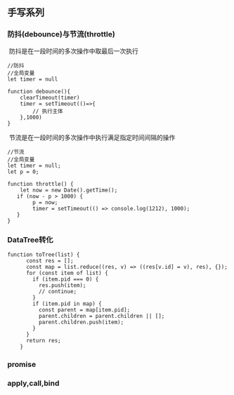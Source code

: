 ## 手写系列

### 防抖(debounce)与节流(throttle)

​	防抖是在一段时间的多次操作中取最后一次执行

```
//防抖 
//全局变量
let timer = null

function debounce(){
	clearTimeout(timer)
	timer = setTimeout(()=>{
		// 执行主体
	},1000)
}
```

​	节流是在一段时间的多次操作中执行满足指定时间间隔的操作

```
//节流
//全局变量
let timer = null;
let p = 0;

function throttle() {
    let now = new Date().getTime();
   if (now - p > 1000) {
        p = now;
        timer = setTimeout(() => console.log(1212), 1000);
   }
}
```

### DataTree转化

```
function toTree(list) {
      const res = [];
      const map = list.reduce((res, v) => ((res[v.id] = v), res), {});
      for (const item of list) {
        if (item.pid === 0) {
          res.push(item);
          // continue;
        }
        if (item.pid in map) {
          const parent = map[item.pid];
          parent.children = parent.children || [];
          parent.children.push(item);
        }
      }
      return res;
    }
```

### promise

### apply,call,bind

